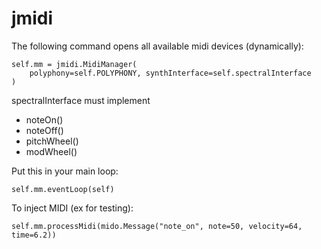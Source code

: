 # jmidi

The following command opens all available midi devices (dynamically):
```
self.mm = jmidi.MidiManager(
    polyphony=self.POLYPHONY, synthInterface=self.spectralInterface
)
```

spectralInterface must implement
- noteOn()
- noteOff()
- pitchWheel()
- modWheel()

Put this in your main loop:
```
self.mm.eventLoop(self)

```

To inject MIDI (ex for testing):
```
self.mm.processMidi(mido.Message("note_on", note=50, velocity=64, time=6.2))
```

